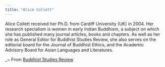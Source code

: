 ```yaml
---
title: "Alice Collett"
---
```


Alice Collett received her Ph.D. from Cardiff University (UK) in 2004. Her research specialism is women in early Indian Buddhism, a subject on which she has published many journal articles, books and chapters.
As well as her role as General Editor for Buddhist Studies Review, she also serves on the editorial board for the Journal of Buddhist Ethics, and the Academic Advisory Board for Asian Languages and Literatures.

_~ From [Buddhist Studies Review ](https://journal.equinoxpub.com/BSR/about/editorialTeam)
